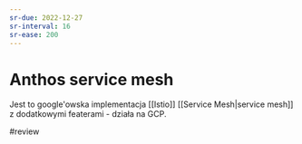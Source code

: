 ```yaml
---
sr-due: 2022-12-27
sr-interval: 16
sr-ease: 200
---
```


# Anthos service mesh
Jest to google'owska implementacja [[Istio]] [[Service Mesh|service mesh]] z dodatkowymi featerami - działa na GCP.

#review 